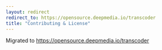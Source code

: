 ```yaml
---
layout: redirect
redirect_to: https://opensource.deepmedia.io/transcoder
title: "Contributing & License"
---
```


Migrated to https://opensource.deepmedia.io/transcoder
